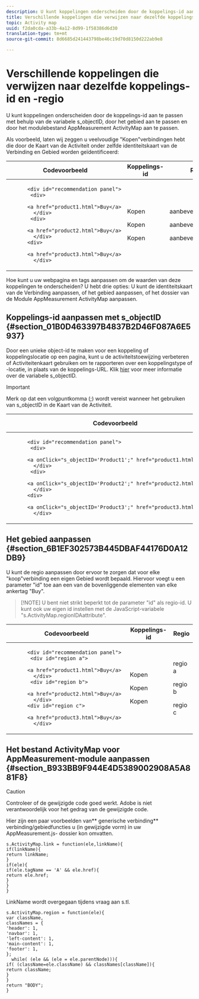 ```yaml
---
description: U kunt koppelingen onderscheiden door de koppelings-id aan te passen met behulp van de variabele s_objectID, door het gebied aan te passen en door het modulebestand AppMeasurement ActivityMap aan te passen.
title: Verschillende koppelingen die verwijzen naar dezelfde koppelings-id en -regio
topic: Activity map
uuid: f2da0cda-a33b-4a12-8d99-1f58386d6d30
translation-type: tm+mt
source-git-commit: 8d6685d241443798be46c19d70d8150d222ab9e8

---
```



# Verschillende koppelingen die verwijzen naar dezelfde koppelings-id en -regio

U kunt koppelingen onderscheiden door de koppelings-id aan te passen met behulp van de variabele s_objectID, door het gebied aan te passen en door het modulebestand AppMeasurement ActivityMap aan te passen.

Als voorbeeld, laten wij zeggen u veelvoudige &quot;Kopen&quot;verbindingen hebt die door de Kaart van de Activiteit onder zelfde identiteitskaart van de Verbinding en Gebied worden geïdentificeerd:

<table id="table_3020E2C0175D455C84E794CF51BE5A93"> 
 <thead> 
  <tr> 
   <th colname="col1" class="entry"> Codevoorbeeld </th> 
   <th colname="col2" class="entry"> Koppelings-id </th> 
   <th colname="col3" class="entry"> Regio </th> 
  </tr> 
 </thead>
 <tbody> 
  <tr> 
   <td colname="col1"> 
    <code>
      &lt;div&nbsp;id="recommendation&nbsp;panel"&gt; 
     &nbsp;&nbsp;&lt;div&gt; 
     &nbsp;&nbsp;&nbsp;&nbsp;&nbsp;&nbsp;&lt;a&nbsp;href="product1.html"&gt;Buy&lt;/a&gt; 
     &nbsp;&nbsp;&nbsp;&lt;/div&gt; 
     &nbsp;&nbsp;&lt;div&gt; 
     &nbsp;&nbsp;&nbsp;&nbsp;&nbsp;&nbsp;&lt;a&nbsp;href="product2.html"&gt;Buy&lt;/a&gt; 
     &nbsp;&nbsp;&nbsp;&lt;/div&gt; 
     &nbsp;&lt;div&gt; 
     &nbsp;&nbsp;&nbsp;&nbsp;&nbsp;&nbsp;&lt;a&nbsp;href="product3.html"&gt;Buy&lt;/a&gt; 
     &nbsp;&nbsp;&nbsp;&lt;/div&gt; 
    </code> </td> 
   <td colname="col2"> <p> </p> <p> </p> <p> </p> <p> </p>Kopen <p> </p> <p> </p> <p>Kopen </p> <p> </p> <p> </p> <p>Kopen </p> </td> 
   <td colname="col3"> <p> </p> <p> </p> <p> </p> <p> </p>aanbevelingsvenster <p> </p> <p> </p> <p>aanbevelingsvenster </p> <p> </p> <p> </p> <p>aanbevelingsvenster </p> </td> 
  </tr> 
 </tbody> 
</table>

Hoe kunt u uw webpagina en tags aanpassen om de waarden van deze koppelingen te onderscheiden? U hebt drie opties: U kunt de identiteitskaart van de Verbinding aanpassen, of het gebied aanpassen, of het dossier van de Module AppMeasurement ActivityMap aanpassen.

## Koppelings-id aanpassen met s_objectID {#section_01B0D463397B4837B2D46F087A6E5937}

Door een unieke object-id te maken voor een koppeling of koppelingslocatie op een pagina, kunt u de activiteitstoewijzing verbeteren of Activiteitenkaart gebruiken om te rapporteren over een koppelingstype of -locatie, in plaats van de koppelings-URL. Klik [hier](https://docs.adobe.com/content/help/en/analytics/implementation/vars/page-vars/page-variables.html) voor meer informatie over de variabele s_objectID.

>[!IMPORTANT]
>
>Merk op dat een volgpuntkomma (;) wordt vereist wanneer het gebruiken van s_objectID in de Kaart van de Activiteit.

<table id="table_9439A5F320304E439A19842CF3EBA456"> 
 <thead> 
  <tr> 
   <th colname="col02" class="entry"> Codevoorbeeld </th> 
   <th colname="col2" class="entry"> Koppelings-id </th> 
   <th colname="col3" class="entry"> Regio </th> 
  </tr> 
 </thead>
 <tbody> 
  <tr> 
   <td colname="col02"> 
    <code>
      &lt;div&nbsp;id="recommendation&nbsp;panel"&gt; 
     &nbsp;&nbsp;&lt;div&gt; 
     &nbsp;&nbsp;&nbsp;&nbsp;&nbsp;&nbsp;&lt;a&nbsp;onClick="s_objectID='Product1';"&nbsp;href="product1.html"&gt;Buy&lt;/a&gt; 
     &nbsp;&nbsp;&nbsp;&lt;/div&gt; 
     &nbsp;&nbsp;&lt;div&gt; 
     &nbsp;&nbsp;&nbsp;&nbsp;&nbsp;&nbsp;&lt;a&nbsp;onClick="s_objectID='Product2';"&nbsp;href="product2.html"&gt;Buy&lt;/a&gt; 
     &nbsp;&nbsp;&nbsp;&lt;/div&gt; 
     &nbsp;&lt;div&gt; 
     &nbsp;&nbsp;&nbsp;&nbsp;&nbsp;&nbsp;&lt;a&nbsp;onClick="s_objectID='Product3';"&nbsp;href="product3.html"&gt;Buy&lt;/a&gt; 
     &nbsp;&nbsp;&nbsp;&lt;/div&gt;&nbsp;&nbsp;&nbsp; 
    </code> </td> 
   <td colname="col2"> <p> </p> <p> </p> <p> </p>Product1 <p> </p> <p> </p> <p>Product 2 </p> <p> </p> <p> </p> <p>Product 3 </p> <p> </p> </td> 
   <td colname="col3"> <p> </p> <p> </p> <p> </p> <p>aanbevelingen, deelvenster </p> <p> </p> <p> </p> <p>aanbevelingen, deelvenster </p> <p> </p> <p> </p> <p>aanbevelingen, deelvenster </p> <p> </p> </td> 
  </tr> 
 </tbody> 
</table>

## Het gebied aanpassen {#section_6B1EF302573B445DBAF44176D0A12DB9}

U kunt de regio aanpassen door ervoor te zorgen dat voor elke &quot;koop&quot;verbinding een eigen Gebied wordt bepaald. Hiervoor voegt u een parameter &quot;id&quot; toe aan een van de bovenliggende elementen van elke ankertag &quot;Buy&quot;.

>[!NOTE] U bent niet strikt beperkt tot de parameter &quot;id&quot; als regio-id. U kunt ook uw eigen id instellen met de JavaScript-variabele &quot;s.ActivityMap.regionIDAattribute&quot;.

<table id="table_250DB52A869C466B942517BABA1C287B"> 
 <thead> 
  <tr> 
   <th colname="col02" class="entry"> Codevoorbeeld </th> 
   <th colname="col2" class="entry"> Koppelings-id </th> 
   <th colname="col3" class="entry"> Regio </th> 
  </tr> 
 </thead>
 <tbody> 
  <tr> 
   <td colname="col02"> 
    <code>
      &lt;div&nbsp;id="recommendation&nbsp;panel"&gt; 
     &nbsp;&nbsp;&lt;div&nbsp;id="region&nbsp;a"&gt; 
     &nbsp;&nbsp;&nbsp;&nbsp;&nbsp;&nbsp;&lt;a&nbsp;href="product1.html"&gt;Buy&lt;/a&gt; 
     &nbsp;&nbsp;&nbsp;&lt;/div&gt; 
     &nbsp;&nbsp;&lt;div&nbsp;id="region&nbsp;b"&gt; 
     &nbsp;&nbsp;&nbsp;&nbsp;&nbsp;&nbsp;&lt;a&nbsp;href="product2.html"&gt;Buy&lt;/a&gt; 
     &nbsp;&nbsp;&nbsp;&lt;/div&gt; 
     &nbsp;&lt;div&nbsp;id="region&nbsp;c"&gt; 
     &nbsp;&nbsp;&nbsp;&nbsp;&nbsp;&nbsp;&lt;a&nbsp;href="product3.html"&gt;Buy&lt;/a&gt; 
     &nbsp;&nbsp;&nbsp;&lt;/div&gt; 
    </code> </td> 
   <td colname="col2"> <p> </p> <p> </p> <p> </p> <p>Kopen </p> <p> </p> <p> </p> <p>Kopen </p> <p> </p> <p> </p> <p>Kopen </p> </td> 
   <td colname="col3"> <p> </p> <p> </p> <p> </p>regio a <p> </p> <p> </p> <p>regio b </p> <p> </p> <p> </p> <p>regio c </p> </td> 
  </tr> 
 </tbody> 
</table>

## Het bestand ActivityMap voor AppMeasurement-module aanpassen {#section_B933BB9F944E4D5389002908A5A881F8}

>[!CAUTION]
>
>Controleer of de gewijzigde code goed werkt. Adobe is niet verantwoordelijk voor het gedrag van de gewijzigde code.

Hier zijn een paar voorbeelden van** generische verbinding** verbinding/gebiedfuncties u (in gewijzigde vorm) in uw AppMeasurement.js- dossier kon omvatten.

```
s.ActivityMap.link = function(ele,linkName){ 
if(linkName){ 
return linkName; 
} 
if(ele){ 
if(ele.tagName == 'A' && ele.href){ 
return ele.href; 
} 
} 
} 
```

LinkName wordt overgegaan tijdens vraag aan s.tl.

```
s.ActivityMap.region = function(ele){ 
var className, 
classNames = { 
'header': 1, 
'navbar': 1, 
'left-content': 1, 
'main-content': 1, 
'footer': 1, 
}; 
  while( (ele && (ele = ele.parentNode))){ 
if( (className=ele.className) && classNames[className]){ 
return className; 
} 
} 
return "BODY"; 
} 
```

